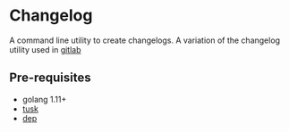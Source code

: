 # Changelog

A command line utility to create changelogs. A variation of the changelog utility used in [gitlab](https://gitlab.com)

## Pre-requisites

- golang 1.11+
- [tusk](https://github.com/rliebz/tusk)
- [dep](https://github.com/golang/dep)


